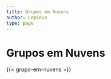 ```yaml
---
title: Grupos em Nuvens
author: Lepidus
type: page
---
```


# Grupos em Nuvens

{{< grupo-em-nuvens >}}